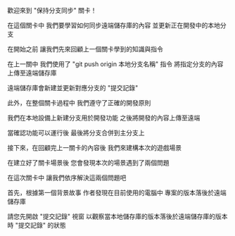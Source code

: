 歡迎來到
"保持分支同步" 關卡！

在這個關卡中
我們要學習如何同步遠端儲存庫的內容
並更新正在開發中的本地分支

在開始之前
讓我們先來回顧上一個關卡學到的知識與指令

在上一關中
我們使用了 "git push origin 本地分支名稱" 指令
將指定分支的內容上傳至遠端儲存庫

遠端儲存庫會新建並更新對應分支的 "提交記錄"

此外，在整個關卡過程中
我們遵守了正確的開發原則

我們在本地設備上新建分支用於開發功能
之後將開發的內容上傳至遠端

當確認功能可以運行後
最後將分支合併到主分支上

接下來，在回顧完上一關卡的內容後
我們來建構本次的遊戲場景

在建立好了關卡場景後
您會發現本次的場景遇到了兩個問題

在這次關卡中
讓我們依序解決這兩個問題吧

首先，根據第一個背景故事
作者發現在目前使用的電腦中
專案的版本落後於遠端儲存庫

請您先開啟 "提交記錄" 視窗
以觀察當本地儲存庫的版本落後於遠端儲存庫的版本時
"提交記錄" 的狀態